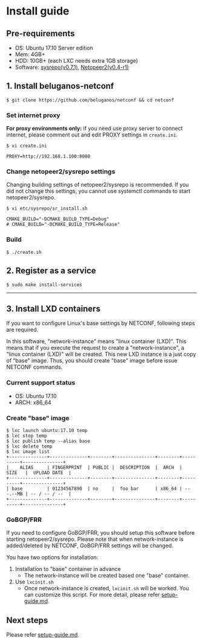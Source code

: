 # Install guide

## Pre-requirements

- OS:  Ubuntu 17.10 Server edition
- Mem: 4GB+
- HDD: 10GB+ (each LXC needs extra 1GB storage)
- Software: [sysrepo(v0.7.1)](https://github.com/sysrepo/sysrepo/releases/tag/v0.7.1), [Netopeer2(v0.4-r1)](https://github.com/CESNET/Netopeer2/releases/tag/v0.4-r1)

## 1. Install beluganos-netconf

```
$ git clone https://github.com/beluganos/netconf && cd netconf
```

### Set internet proxy

**For proxy environments only:** if you need use proxy server to connect internet, please comment out and edit PROXY settings in `create.ini`.

```
$ vi create.ini

PROXY=http://192.168.1.100:8080
```

### Change netopeer2/sysrepo settings

Changing building settings of netopeer2/sysrepo is recommended. If you did not change this settings, you cannot use systemctl commands to start netopeer2/sysrepo.

```
$ vi etc/sysrepo/sr_install.sh

CMAKE_BUILD="-DCMAKE_BUILD_TYPE=Debug"
# CMAKE_BUILD="-DCMAKE_BUILD_TYPE=Release"
```

### Build

```
$ ./create.sh
```

## 2.  Register as a service

```
$ sudo make install-services
```

---

## 3. Install LXD containers

If you want to configure Linux's base settings by NETCONF, following steps are required. 

In this software, "network-instance" means "linux container (LXD)". This means that if you execute the request to create a "network-instance", a "linux container (LXD)" will be created. This new LXD instance is a just copy of "base" image. Thus, you should create "base" image before issue NETCONF commands.

### Current support status

- OS: Ubuntu 17.10
- ARCH: x86_64

### Create "base" image

```
$ lxc launch ubuntu:17.10 temp
$ lxc stop temp
$ lxc publish temp --alias base
$ lxc delete temp
$ lxc image list
+--------------+--------------+--------+---------------+--------+----------+---------------+
|    ALIAS     | FINGERPRINT  | PUBLIC |  DESCRIPTION  |  ARCH  |   SIZE   |  UPLOAD DATE  |
+--------------+--------------+--------+---------------+--------+----------+---------------+
| base         | 01234567890  | no     |  foo bar      | x86_64 | ---.--MB | -- / -- / --  |
+--------------+--------------+--------+---------------+--------+----------+---------------+
```

### GoBGP/FRR

If you need to configure GoBGP/FRR, you should setup this software before starting netopeer2/sysrepo. Please note that when network-instance is added/deleted by NETCONF, GoBGP/FRR settings will be changed. 

You have two options for installation:

1. Installation to "base" container in advance
	- The network-instance will be created based one "base" container.
1. Use `lxcinit.sh`
	- Once network-instance is created, `lxcinit.sh` will be worked. You can customize this script. For more detail, please refer [setup-guide.md](setup-guide.md).

## Next steps

Please refer [setup-guide.md](setup-guide.md).